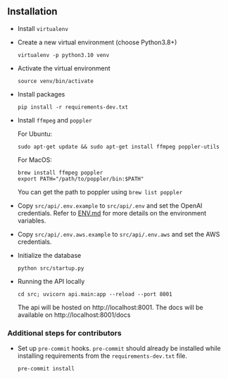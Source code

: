 ## Installation

- Install `virtualenv`
- Create a new virtual environment (choose Python3.8+)
  ```
  virtualenv -p python3.10 venv
  ```
- Activate the virtual environment
  ```
  source venv/bin/activate
  ```
- Install packages
  ```
  pip install -r requirements-dev.txt
  ```
- Install `ffmpeg` and `poppler`

  For Ubuntu:
  ```
  sudo apt-get update && sudo apt-get install ffmpeg poppler-utils
  ```
  For MacOS:
  ```
  brew install ffmpeg poppler
  export PATH="/path/to/poppler/bin:$PATH"
  ```
  You can get the path to poppler using `brew list poppler`
- Copy `src/api/.env.example` to `src/api/.env` and set the OpenAI credentials. Refer to [ENV.md](./ENV.md) for more details on the environment variables. 
- Copy `src/api/.env.aws.example` to `src/api/.env.aws` and set the AWS credentials.
- Initialize the database
  ```
  python src/startup.py
  ```
- Running the API locally
    ```
    cd src; uvicorn api.main:app --reload --port 8001
    ```

    The api will be hosted on http://localhost:8001.
    The docs will be available on http://localhost:8001/docs

### Additional steps for contributors
- Set up `pre-commit` hooks. `pre-commit` should already be installed while installing requirements from the `requirements-dev.txt` file.
  ```
  pre-commit install
  ```
